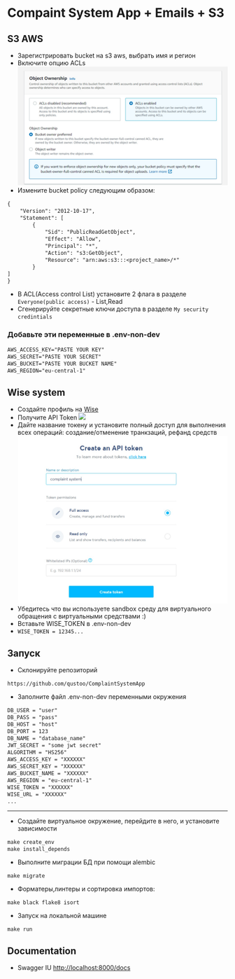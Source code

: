 
# Compaint System App + Emails + S3
## S3 AWS
- Зарегистрировать bucket на s3 aws, выбрать имя и регион
- Включите опцию ACLs ![object ownership](readme_files/object_owrnersip.jpg)
- Измените bucket policy следующим образом:
```
{
    "Version": "2012-10-17",
    "Statement": [
        {
            "Sid": "PublicReadGetObject",
            "Effect": "Allow",
            "Principal": "*",
            "Action": "s3:GetObject",
            "Resource": "arn:aws:s3:::<project_name>/*"
        }
]
}
```
- В ACL(Access control List) установите 2 флага в разделе ```Everyone(public access)``` - List,Read
- Сгенерируйте секретные ключи доступа в разделе  ```My security credintials```
### Добавьте эти переменные в .env-non-dev
```
AWS_ACCESS_KEY="PASTE YOUR KEY"
AWS_SECRET="PASTE YOUR SECRET"
AWS_BUCKET="PASTE YOUR BUCKET NAME"
AWS_REGION="eu-central-1"
```
## Wise system
- Создайте профиль на [Wise](https://sandbox.transferwise.tech/register#/email)
- Получите API Token ![](readme_files/api_token.png)
- Дайте название токену и установите полный доступ для выполнения всех операций: создание/отменение транкзаций, рефанд средств ![](readme_files/full_access.jpg)
- Убедитесь что вы используете sandbox среду для виртуального обращения с виртуальными средствами :)
- Вставьте WISE_TOKEN в .env-non-dev
- ```WISE_TOKEN = 12345...```
## Запуск 
- Склонируйте репозиторий
```
https://github.com/qustoo/ComplaintSystemApp
```
- Заполните файл .env-non-dev переменными окружения
```
DB_USER = "user"
DB_PASS = "pass"
DB_HOST = "host"
DB_PORT = 123
DB_NAME = "database_name"
JWT_SECRET = "some jwt secret"
ALGORITHM = "HS256"
AWS_ACCESS_KEY = "XXXXXX"
AWS_SECRET_KEY = "XXXXXX"
AWS_BUCKET_NAME = "XXXXXX"
AWS_REGION = "eu-central-1"
WISE_TOKEN = "XXXXXX"
WISE_URL = "XXXXXX"
...
```
---
- Создайте виртуальное окружение, перейдите в него, и установите зависимости
```
make create_env
make install_depends
```
- Выполните миграции БД при помощи alembic
```
make migrate
```
- Форматеры,линтеры и сортировка импортов: 
```
make black flake8 isort
```
- Запуск на локальной машине
```
make run
```

## Documentation
- Swagger IU <http://localhost:8000/docs>

